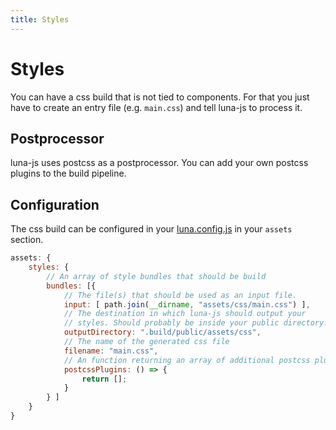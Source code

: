 ```yaml
---
title: Styles
---
```


# Styles

You can have a css build that is not tied to components. For that you just have to
create an entry file (e.g. `main.css`) and tell luna-js to process it.

## Postprocessor

luna-js uses postcss as a postprocessor. You can add your own postcss plugins to
the build pipeline.

## Configuration

The css build can be configured in your [luna.config.js](/configuration#assets) in your
`assets` section.

```js
assets: {
    styles: {
        // An array of style bundles that should be build
        bundles: [{
            // The file(s) that should be used as an input file.
            input: [ path.join(__dirname, "assets/css/main.css") ],
            // The destination in which luna-js should output your
            // styles. Should probably be inside your public directory.
            outputDirectory: ".build/public/assets/css",
            // The name of the generated css file
            filename: "main.css",
            // An function returning an array of additional postcss plugins
            postcssPlugins: () => {
                return [];
            }
        } ]
    }
}
```
